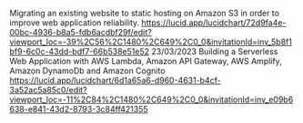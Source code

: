 Migrating an existing website to static hosting on Amazon S3 in order to improve web application reliability.
https://lucid.app/lucidchart/72d9fa4e-00bc-4936-b8a5-fdb6acdbf29f/edit?viewport_loc=-39%2C56%2C1480%2C649%2C0_0&invitationId=inv_5b8f1bf9-6c0c-43dd-bdf7-66b538e51e52
23/03/2023
Building a Serverless Web Application with AWS Lambda, Amazon API Gateway, AWS Amplify, Amazon DynamoDb and Amazon Cognito
https://lucid.app/lucidchart/6d1a65a6-d960-4631-b4cf-3a52ac5a85c0/edit?viewport_loc=-11%2C84%2C1480%2C649%2C0_0&invitationId=inv_e09b6638-e841-43d2-8793-3c84ff421355
